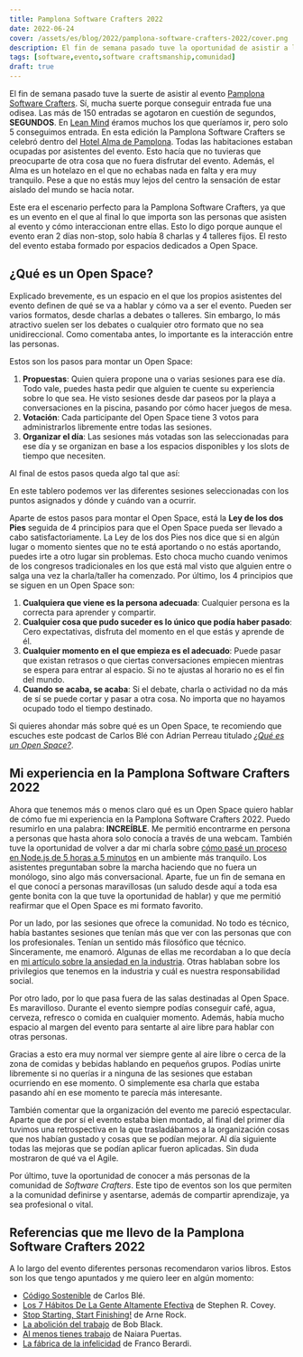 ```yaml
---
title: Pamplona Software Crafters 2022
date: 2022-06-24
cover: /assets/es/blog/2022/pamplona-software-crafters-2022/cover.png
description: El fin de semana pasado tuve la oportunidad de asistir a la Pamplona Software Crafters. Déjame compartir contigo esta experiencia.
tags: [software,evento,software craftsmanship,comunidad]
draft: true
---
```


<youtube-video video-id="iJp7iqjWlr8"></youtube-video>

El fin de semana pasado tuve la suerte de asistir al evento [Pamplona Software Crafters](https://pamplonaswcraft.com). Sí, mucha suerte porque conseguir entrada fue una odisea. Las más de 150 entradas se agotaron en cuestión de segundos, **SEGUNDOS**. En [Lean Mind](https://leanmind.es/es/) éramos muchos los que queríamos ir, pero solo 5 conseguimos entrada. En esta edición la Pamplona Software Crafters se celebró dentro del [Hotel Alma de Pamplona](https://almahotels.com/pamplona). Todas las habitaciones estaban ocupadas por asistentes del evento. Esto hacía que no tuvieras que preocuparte de otra cosa que no fuera disfrutar del evento. Además, el Alma es un hotelazo en el que no echabas nada en falta y era muy tranquilo. Pese a que no estás muy lejos del centro la sensación de estar aislado del mundo se hacía notar.

Este era el escenario perfecto para la Pamplona Software Crafters, ya que es un evento en el que al final lo que importa son las personas que asisten al evento y cómo interaccionan entre ellas. Esto lo digo porque aunque el evento eran 2 días non-stop, solo había 8 charlas y 4 talleres fijos. El resto del evento estaba formado por espacios dedicados a Open Space.

## ¿Qué es un Open Space?

Explicado brevemente, es un espacio en el que los propios asistentes del evento definen de qué se va a hablar y cómo va a ser el evento. Pueden ser varios formatos, desde charlas a debates o talleres. Sin embargo, lo más atractivo suelen ser los debates o cualquier otro formato que no sea unidireccional. Como comentaba antes, lo importante es la interacción entre las personas.

Estos son los pasos para montar un Open Space:
1. **Propuestas**: Quien quiera propone una o varias sesiones para ese día. Todo vale, puedes hasta pedir que alguien te cuente su experiencia sobre lo que sea. He visto sesiones desde dar paseos por la playa a conversaciones en la piscina, pasando por cómo hacer juegos de mesa.
1. **Votación**: Cada participante del Open Space tiene 3 votos para administrarlos libremente entre todas las sesiones.
1. **Organizar el día**: Las sesiones más votadas son las seleccionadas para ese día y se organizan en base a los espacios disponibles y los slots de tiempo que necesiten.

Al final de estos pasos queda algo tal que así:

<img-caption src="/assets/es/blog/2022/pamplona-software-crafters-2022/pamplona-open-space.jpg" alt="Tablero con las diferentes sesiones para el segundo día de la Pamplona Software Crafters 2022">
En este tablero podemos ver las diferentes sesiones seleccionadas con los puntos asignados y dónde y cuándo van a ocurrir.
</img-caption>

Aparte de estos pasos para montar el Open Space, está la **Ley de los dos Pies** seguida de 4 principios para que el Open Space pueda ser llevado a cabo satisfactoriamente. La Ley de los dos Pies nos dice que si en algún lugar o momento sientes que no te está aportando o no estás aportando, puedes irte a otro lugar sin problemas. Esto choca mucho cuando venimos de los congresos tradicionales en los que está mal visto que alguien entre o salga una vez la charla/taller ha comenzado. Por último, los 4 principios que se siguen en un Open Space son:
1. **Cualquiera que viene es la persona adecuada**: Cualquier persona es la correcta para aprender y compartir.
2. **Cualquier cosa que pudo suceder es lo único que podía haber pasado**: Cero expectativas, disfruta del momento en el que estás y aprende de él.
3. **Cualquier momento en el que empieza es el adecuado**: Puede pasar que existan retrasos o que ciertas conversaciones empiecen mientras se espera para entrar al espacio. Si no te ajustas al horario no es el fin del mundo.
4. **Cuando se acaba, se acaba**: Si el debate, charla o actividad no da más de sí se puede cortar y pasar a otra cosa. No importa que no hayamos ocupado todo el tiempo destinado.

Si quieres ahondar más sobre qué es un Open Space, te recomiendo que escuches este podcast de Carlos Blé con Adrian Perreau titulado [*¿Qué es un Open Space?*](https://podcast.carlosble.com/podcast/e35-que-es-un-open-space/).

## Mi experiencia en la Pamplona Software Crafters 2022

Ahora que tenemos más o menos claro qué es un Open Space quiero hablar de cómo fue mi experiencia en la Pamplona Software Crafters 2022. Puedo resumirlo en una palabra: **INCREÍBLE**. Me permitió encontrarme en persona a personas que hasta ahora solo conocía a través de una webcam. También tuve la oportunidad de volver a dar mi charla sobre [cómo pasé un proceso en Node.js de 5 horas a 5 minutos](https://www.youtube.com/watch?v=V4sXNlzJIy8) en un ambiente más tranquilo. Los asistentes preguntaban sobre la marcha haciendo que no fuera un monólogo, sino algo más conversacional. Aparte, fue un fin de semana en el que conocí a personas maravillosas (un saludo desde aquí a toda esa gente bonita con la que tuve la oportunidad de hablar) y que me permitió reafirmar que el Open Space es mi formato favorito.

Por un lado, por las sesiones que ofrece la comunidad. No todo es técnico, había bastantes sesiones que tenían más que ver con las personas que con los profesionales. Tenían un sentido más filosófico que técnico. Sinceramente, me enamoró. Algunas de ellas me recordaban a lo que decía en [mi artículo sobre la ansiedad en la industria](/blog/2021/la-ansiedad-de-evolucionar-como-profesional-del-software). Otras hablaban sobre los privilegios que tenemos en la industria y cuál es nuestra responsabilidad social.

Por otro lado, por lo que pasa fuera de las salas destinadas al Open Space. Es maravilloso. Durante el evento siempre podías conseguir café, agua, cerveza, refresco o comida en cualquier momento. Además, había mucho espacio al margen del evento para sentarte al aire libre para hablar con otras personas.

Gracias a esto era muy normal ver siempre gente al aire libre o cerca de la zona de comidas y bebidas hablando en pequeños grupos. Podías unirte libremente si no querías ir a ninguna de las sesiones que estaban ocurriendo en ese momento. O simplemente esa charla que estaba pasando ahí en ese momento te parecía más interesante.

También comentar que la organización del evento me pareció espectacular. Aparte que de por sí el evento estaba bien montado, al final del primer día tuvimos una retrospectiva en la que trasladábamos a la organización cosas que nos habían gustado y cosas que se podían mejorar. Al día siguiente todas las mejoras que se podían aplicar fueron aplicadas. Sin duda mostraron de qué va el Agile.

Por último, tuve la oportunidad de conocer a más personas de la comunidad de *Software Crafters*. Este tipo de eventos son los que permiten a la comunidad definirse y asentarse, además de compartir aprendizaje, ya sea profesional o vital.


## Referencias que me llevo de la Pamplona Software Crafters 2022

A lo largo del evento diferentes personas recomendaron varios libros. Estos son los que tengo apuntados y me quiero leer en algún momento:
- [Código Sostenible](https://www.goodreads.com/book/show/61036049-c-digo-sostenible) de Carlos Blé.
- [Los 7 Hábitos De La Gente Altamente Efectiva](https://www.goodreads.com/book/show/40973334-7-habitos-de-la-gente-altamente-efectiva-los-b) de Stephen R. Covey.
- [Stop Starting, Start Finishing!](https://www.goodreads.com/book/show/16208052-stop-starting-start-finishing) de Arne Rock.
- [La abolición del trabajo](https://www.goodreads.com/book/show/17927630-la-abolici-n-del-trabajo) de Bob Black.
- [Al menos tienes trabajo](https://www.goodreads.com/book/show/49656893-al-menos-tienes-trabajo) de Naiara Puertas.
- [La fábrica de la infelicidad](https://www.goodreads.com/book/show/7304853-la-f-brica-de-la-infelicidad) de Franco Berardi.



